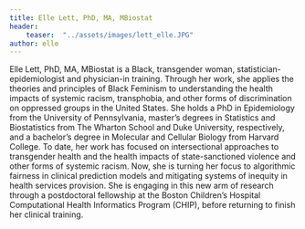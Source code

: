```yaml
---
title: Elle Lett, PhD, MA, MBiostat
header: 
    teaser:  "../assets/images/lett_elle.JPG"
author: elle
---
```


Elle Lett, PhD, MA, MBiostat is a Black, transgender woman, statistician-epidemiologist and physician-in training. 
Through her work, she applies the theories and principles of Black Feminism to understanding the health impacts of systemic racism, transphobia, and other forms of discrimination on oppressed groups in the United States. 
She holds a PhD in Epidemiology from the University of Pennsylvania, master’s degrees in Statistics and Biostatistics from The Wharton School and Duke University, respectively, and a bachelor’s degree in Molecular and Cellular Biology from Harvard College. 
To date, her work has focused on intersectional approaches to transgender health and the health impacts of state-sanctioned violence and other forms of systemic racism. 
Now, she is turning her focus to algorithmic fairness in clinical prediction models and mitigating systems of inequity in health services provision. 
She is engaging in this new arm of research through a postdoctoral fellowship at the Boston Children’s Hospital  Computational Health Informatics Program (CHIP), before returning to finish her clinical training.
